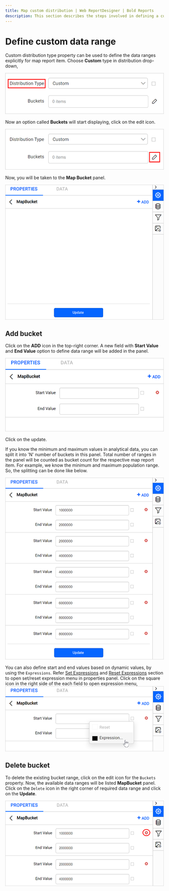 ```yaml
---
title: Map custom distribution | Web ReportDesigner | Bold Reports
description: This section describes the steps involved in defining a custom data range to map in Bold Report Designer
---
```


# Define custom data range

Custom distribution type property can be used to define the data ranges explicitly for map report item. Choose **Custom** type in distribution drop-down,

![Custom distribution](/static/assets/on-premise/images/report-designer/report-items/map/custom-distribution-range/custom-distribution.png)

Now an option called **Buckets** will start displaying, click on the edit icon.

![Edit icon](/static/assets/on-premise/images/report-designer/report-items/map/custom-distribution-range/edit-icon.png)

Now, you will be taken to the **Map Bucket** panel.

![Edit icon](/static/assets/on-premise/images/report-designer/report-items/map/custom-distribution-range/mapbucket-panel.png)

## Add bucket

Click on the **ADD** icon in the top-right corner. A new field with **Start Value** and **End Value** option to define data range will be added in the panel.

![Add field](/static/assets/on-premise/images/report-designer/report-items/map/custom-distribution-range/add-field.png)

Click on the update.

If you know the minimum and maximum values in analytical data, you can split it into 'N' number of buckets in this panel. Total number of ranges in the panel will be counted as bucket count for the respective map report item. For example, we know the minimum and maximum population range. So, the splitting can be done like below.

![Add field](/static/assets/on-premise/images/report-designer/report-items/map/custom-distribution-range/multiple-data-range.png)

You can also define start and end values based on dynamic values, by using the `Expressions`. Refer [Set Expressions](./../../../compose-report/properties-panel/#set-expression) and [Reset Expressions](./../../../compose-report/properties-panel/#reset-expression) section to open set/reset expression menu in properties panel. Click on the square icon in the right side of the each field to open expression menu,
![Expression menu](/static/assets/on-premise/images/report-designer/report-items/map/custom-distribution-range/expression-menu.png)

## Delete bucket

To delete the existing bucket range, click on the edit icon for the `Buckets` property. Now, the available data ranges will be listed **MapBucket** panel. Click on the `Delete` icon in the right corner of required data range and click on the **Update**.

![Delete binding expression](/static/assets/on-premise/images/report-designer/report-items/map/custom-distribution-range/delete-map-bucket.png)

